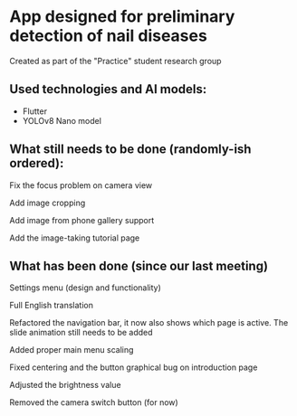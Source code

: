 # App designed for preliminary detection of nail diseases

Created as part of the "Practice" student research group

## Used technologies and AI models:
- Flutter
- YOLOv8 Nano model

## What still needs to be done (randomly-ish ordered):

Fix the focus problem on camera view

Add image cropping

Add image from phone gallery support

Add the image-taking tutorial page

## What has been done (since our last meeting)

Settings menu (design and functionality)

Full English translation

Refactored the navigation bar, it now also shows which page is active. The slide animation still needs to be added

Added proper main menu scaling

Fixed centering and the button graphical bug on introduction page

Adjusted the brightness value

Removed the camera switch button (for now)